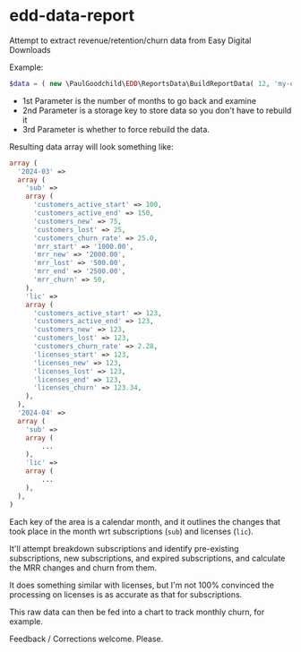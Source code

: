 # edd-data-report
Attempt to extract revenue/retention/churn data from Easy Digital Downloads

Example:

```php
$data = ( new \PaulGoodchild\EDD\ReportsData\BuildReportData( 12, 'my-options-key', true ) )->build();
```

* 1st Parameter is the number of months to go back and examine
* 2nd Parameter is a storage key to store data so you don't have to rebuild it
* 3rd Parameter is whether to force rebuild the data.

Resulting data array will look something like:

```php
array (
  '2024-03' =>
  array (
    'sub' =>
    array (
      'customers_active_start' => 100,
      'customers_active_end' => 150,
      'customers_new' => 75,
      'customers_lost' => 25,
      'customers_churn_rate' => 25.0,
      'mrr_start' => '1000.00',
      'mrr_new' => '2000.00',
      'mrr_lost' => '500.00',
      'mrr_end' => '2500.00',
      'mrr_churn' => 50,
    ),
    'lic' =>
    array (
      'customers_active_start' => 123,
      'customers_active_end' => 123,
      'customers_new' => 123,
      'customers_lost' => 123,
      'customers_churn_rate' => 2.28,
      'licenses_start' => 123,
      'licenses_new' => 123,
      'licenses_lost' => 123,
      'licenses_end' => 123,
      'licenses_churn' => 123.34,
    ),
  ),
  '2024-04' =>
  array (
    'sub' =>
    array (
        ...
    ),
    'lic' =>
    array (
        ...
    ),
  ),
)
```

Each key of the area is a calendar month, and it outlines the changes that took place in the month wrt subscriptions (`sub`) and licenses (`lic`).

It'll attempt breakdown subscriptions and identify pre-existing subscriptions, new subscriptions, and expired subscriptions, and calculate the MRR changes and churn from them.

It does something similar with licenses, but I'm not 100% convinced the processing on licenses is as accurate as that for subscriptions.

This raw data can then be fed into a chart to track monthly churn, for example.

Feedback / Corrections welcome. Please.